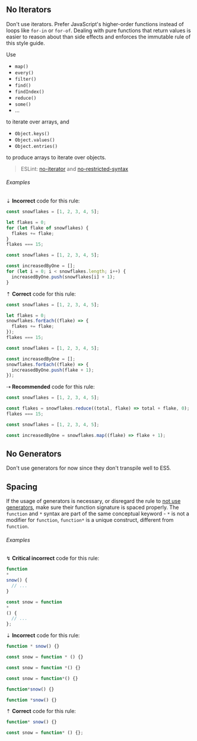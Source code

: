<!--lint disable no-duplicate-headings-->

## No Iterators

Don't use iterators. Prefer JavaScript's higher-order functions instead of loops like `for-in` or `for-of`. Dealing with pure functions that return values is easier to reason about than side effects and enforces the immutable rule of this style guide.

Use

- `map()`
- `every()`
- `filter()`
- `find()`
- `findIndex()`
- `reduce()`
- `some()`
- ...

to iterate over arrays, and

- `Object.keys()`
- `Object.values()`
- `Object.entries()`

to produce arrays to iterate over objects.

> ESLint: [no-iterator][eslint/no-iterator] and [no-restricted-syntax][eslint/no-restricted-syntax]

###### Examples

⇣ **Incorrect** code for this rule:

```js
const snowflakes = [1, 2, 3, 4, 5];

let flakes = 0;
for (let flake of snowflakes) {
  flakes += flake;
}
flakes === 15;
```

```js
const snowflakes = [1, 2, 3, 4, 5];

const increasedByOne = [];
for (let i = 0; i < snowflakes.length; i++) {
  increasedByOne.push(snowflakes[i] + 1);
}
```

⇡ **Correct** code for this rule:

```js
const snowflakes = [1, 2, 3, 4, 5];

let flakes = 0;
snowflakes.forEach((flake) => {
  flakes += flake;
});
flakes === 15;
```

```js
const snowflakes = [1, 2, 3, 4, 5];

const increasedByOne = [];
snowflakes.forEach((flake) => {
  increasedByOne.push(flake + 1);
});
```

⇢ **Recommended** code for this rule:

```js
const snowflakes = [1, 2, 3, 4, 5];

const flakes = snowflakes.reduce((total, flake) => total + flake, 0);
flakes === 15;
```

```js
const snowflakes = [1, 2, 3, 4, 5];

const increasedByOne = snowflakes.map((flake) => flake + 1);
```

## No Generators

Don't use generators for now since they don't transpile well to ES5.

## Spacing

If the usage of generators is necessary, or disregard the rule to [not use generators][no-generators], make sure their function signature is spaced properly. The `function` and `*` syntax are part of the same conceptual keyword - `*` is not a modifier for `function`, `function*` is a unique construct, different from `function`.

###### Examples

↯ **Critical incorrect** code for this rule:

<!--lint disable no-missing-blank-lines-->
<!-- prettier-ignore -->
```js
function
*
snow() {
  // ...
}
```

<!-- prettier-ignore -->
```js
const snow = function
*
() {
  // ...
};
```

⇣ **Incorrect** code for this rule:

<!-- prettier-ignore -->
```js
function * snow() {}
```

<!-- prettier-ignore -->
```js
const snow = function * () {}
```

<!-- prettier-ignore -->
```js
const snow = function *() {}
```

<!-- prettier-ignore -->
```js
const snow = function*() {}
```

<!-- prettier-ignore -->
```js
function*snow() {}
```

<!-- prettier-ignore -->
```js
function *snow() {}
```

<!--lint enable no-missing-blank-lines-->

⇡ **Correct** code for this rule:

```js
function* snow() {}
```

```js
const snow = function* () {};
```

[eslint/no-iterator]: https://eslint.org/docs/rules/no-iterator
[eslint/no-restricted-syntax]: https://eslint.org/docs/rules/no-restricted-syntax
[no-generators]: #no-generators

